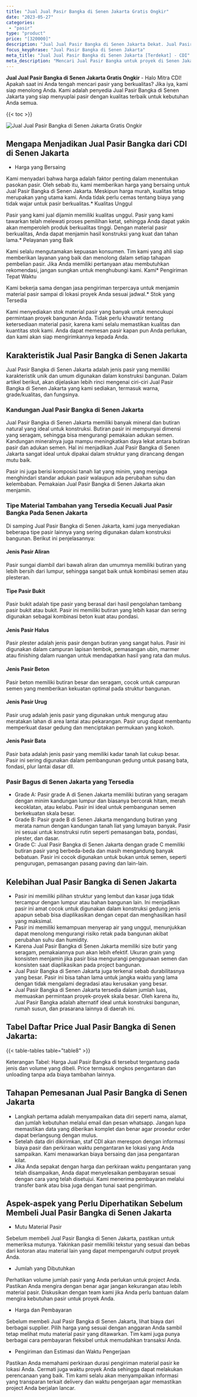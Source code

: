 ```yaml
---
title: "Jual Jual Pasir Bangka di Senen Jakarta Gratis Ongkir"
date: "2023-05-27"
categories:
 - "pasir"
type: "product"
price: "[320000]"
description: "Jual Jual Pasir Bangka di Senen Jakarta Dekat. Jual Pasir Bangka ini sering digunakan dalam proyek konstruksi sebagai bahan campuran yang berkualitas dan bersih. Kontak kami untuk mendapatkan informasi lebih lanjut."
focus_keyphrase: "Jual Pasir Bangka di Senen Jakarta"
meta_title: "Jual Jual Pasir Bangka di Senen Jakarta [Terdekat] - CDI"
meta_description: "Mencari Jual Pasir Bangka untuk proyek di Senen Jakarta? Kami memiliki Jual Pasir Bangka berkualitas untuk bahan campuran. Raih penawaran terbaik sekarang."
---
```


**Jual Jual Pasir Bangka di Senen Jakarta Gratis Ongkir** - Halo Mitra CDI! Apakah saat ini Anda tengah mencari pasir yang berkualitas? Jika iya, kami siap menolong Anda. Kami adalah penyedia Jual Pasir Bangka di Senen Jakarta yang siap menyuplai pasir dengan kualitas terbaik untuk kebutuhan Anda semua.

{{< toc >}}

![Jual Jual Pasir Bangka di Senen Jakarta Gratis Ongkir](/images/pasir/pasir-bangunan-17.jpg)

## Mengapa Menjadikan Jual Pasir Bangka dari CDI di Senen Jakarta

*   Harga yang Bersaing

Kami menyadari bahwa harga adalah faktor penting dalam menentukan pasokan pasir. Oleh sebab itu, kami memberikan harga yang bersaing untuk Jual Pasir Bangka di Senen Jakarta. Meskipun harga murah, kualitas tetap merupakan yang utama kami. Anda tidak perlu cemas tentang biaya yang tidak wajar untuk pasir berkualitas.*   Kualitas Unggul

Pasir yang kami jual dijamin memiliki kualitas unggul. Pasir yang kami tawarkan telah melewati proses pemilihan ketat, sehingga Anda dapat yakin akan memperoleh produk berkualitas tinggi. Dengan material pasir berkualitas, Anda dapat menjamin hasil konstruksi yang kuat dan tahan lama.*   Pelayanan yang Baik

Kami selalu mengutamakan kepuasan konsumen. Tim kami yang ahli siap memberikan layanan yang baik dan menolong dalam setiap tahapan pembelian pasir. Jika Anda memiliki pertanyaan atau membutuhkan rekomendasi, jangan sungkan untuk menghubungi kami. Kami*   Pengiriman Tepat Waktu

Kami bekerja sama dengan jasa pengiriman terpercaya untuk menjamin material pasir sampai di lokasi proyek Anda sesuai jadwal.*   Stok yang Tersedia

Kami menyediakan stok material pasir yang banyak untuk mencukupi permintaan proyek bangunan Anda. Tidak perlu khawatir tentang ketersediaan material pasir, karena kami selalu memastikan kualitas dan kuantitas stok kami. Anda dapat memesan pasir kapan pun Anda perlukan, dan kami akan siap mengirimkannya kepada Anda. 

## Karakteristik Jual Pasir Bangka di Senen Jakarta

Jual Pasir Bangka di Senen Jakarta adalah jenis pasir yang memiliki karakteristik unik dan umum digunakan dalam konstruksi bangunan. Dalam artikel berikut, akan dijelaskan lebih rinci mengenai ciri-ciri Jual Pasir Bangka di Senen Jakarta yang kami sediakan, termasuk warna, grade/kualitas, dan fungsinya.

### Kandungan Jual Pasir Bangka di Senen Jakarta

Jual Pasir Bangka di Senen Jakarta memiliki banyak mineral dan butiran natural yang ideal untuk konstruksi. Butiran pasir ini mempunyai dimensi yang seragam, sehingga bisa mengurangi pemakaian adukan semen. Kandungan mineralnya juga mampu meningkatkan daya lekat antara butiran pasir dan adukan semen. Hal ini menjadikan Jual Pasir Bangka di Senen Jakarta sangat ideal untuk dipakai dalam struktur yang dirancang dengan mutu baik.

Pasir ini juga berisi komposisi tanah liat yang minim, yang menjaga menghindari standar adukan pasir walaupun ada perubahan suhu dan kelembaban. Pemakaian Jual Pasir Bangka di Senen Jakarta akan menjamin.

### Tipe Material Tambahan yang Tersedia Kecuali Jual Pasir Bangka Pada Senen Jakarta

Di samping Jual Pasir Bangka di Senen Jakarta, kami juga menyediakan beberapa tipe pasir lainnya yang sering digunakan dalam konstruksi bangunan. Berikut ini penjelasannya:

#### Jenis Pasir Aliran

Pasir sungai diambil dari bawah aliran dan umumnya memiliki butiran yang lebih bersih dari lumpur, sehingga sangat baik untuk kombinasi semen atau plesteran.

#### Tipe Pasir Bukit

Pasir bukit adalah tipe pasir yang berasal dari hasil pengolahan tambang pasir bukit atau bukit. Pasir ini memiliki butiran yang lebih kasar dan sering digunakan sebagai kombinasi beton kuat atau pondasi.

#### Jenis Pasir Halus

Pasir plester adalah jenis pasir dengan butiran yang sangat halus. Pasir ini digunakan dalam campuran lapisan tembok, pemasangan ubin, marmer atau finishing dalam ruangan untuk mendapatkan hasil yang rata dan mulus.

#### Jenis Pasir Beton

Pasir beton memiliki butiran besar dan seragam, cocok untuk campuran semen yang memberikan kekuatan optimal pada struktur bangunan.

#### Jenis Pasir Urug

Pasir urug adalah jenis pasir yang digunakan untuk mengurug atau meratakan lahan di area lantai atau pekarangan. Pasir urug dapat membantu memperkuat dasar gedung dan menciptakan permukaan yang kokoh.

#### Jenis Pasir Bata

Pasir bata adalah jenis pasir yang memiliki kadar tanah liat cukup besar. Pasir ini sering digunakan dalam pembangunan gedung untuk pasang bata, fondasi, plur lantai dasar dll.

### Pasir Bagus di Senen Jakarta yang Tersedia

*   Grade A: Pasir grade A di Senen Jakarta memiliki butiran yang seragam dengan minim kandungan lumpur dan biasanya bercorak hitam, merah kecoklatan, atau kelabu. Pasir ini ideal untuk pembangunan semen berkekuatan skala besar.
*   Grade B: Pasir grade B di Senen Jakarta mengandung butiran yang merata namun dengan kandungan tanah liat yang lumayan banyak. Pasir ini sesuai untuk konstruksi rutin seperti pemasangan bata, pondasi, plester, dan dasar.
*   Grade C: Jual Pasir Bangka di Senen Jakarta dengan grade C memiliki butiran pasir yang berbeda-beda dan masih mengandung banyak bebatuan. Pasir ini cocok digunakan untuk bukan untuk semen, seperti pengurugan, pemasangan pasang paving dan lain-lain.

## Kelebihan Jual Pasir Bangka di Senen Jakarta

*   Pasir ini memiliki pilihan struktur yang lembut dan kasar juga tidak tercampur dengan lumpur atau bahan bangunan lain. Ini menjadikan pasir ini amat cocok untuk digunakan dalam konstruksi gedung jenis apapun sebab bisa diaplikasikan dengan cepat dan menghasilkan hasil yang maksimal.
*   Pasir ini memiliki kemampuan menyerap air yang unggul, menunjukkan dapat menolong mengurangi risiko retak pada bangunan akibat perubahan suhu dan humidity.
*   Karena Jual Pasir Bangka di Senen Jakarta memiliki size butir yang seragam, pemakaiannya pun akan lebih efektif. Ukuran grain yang konsisten menjamin jika pasir bisa mengurangi penggunaan semen dan konsisten saat diaplikasikan pada project bangunan.
*   Jual Pasir Bangka di Senen Jakarta juga terkenal sebab durabilitasnya yang besar. Pasir ini bisa tahan lama untuk jangka waktu yang lama dengan tidak mengalami degradasi atau kerusakan yang besar.
*   Jual Pasir Bangka di Senen Jakarta tersedia dalam jumlah luas, memuaskan permintaan proyek-proyek skala besar. Oleh karena itu, Jual Pasir Bangka adalah alternatif ideal untuk konstruksi bangunan, rumah susun, dan prasarana lainnya di daerah ini.

## Tabel Daftar Price Jual Pasir Bangka di Senen Jakarta:

{{< table-tables table="table8" >}}

Keterangan Tabel: Harga Jual Pasir Bangka di tersebut tergantung pada jenis dan volume yang dibeli. Price termasuk ongkos pengantaran dan unloading tanpa ada biaya tambahan lainnya.

## Tahapan Pemesanan Jual Pasir Bangka di Senen Jakarta

*   Langkah pertama adalah menyampaikan data diri seperti nama, alamat, dan jumlah kebutuhan melalui email dan pesan whatsapp. Jangan lupa memastikan data yang diberikan komplet dan benar agar prosedur order dapat berlangsung dengan mulus.
*   Setelah data diri dikirimkan, staf CDI akan merespon dengan informasi biaya pasir dan perkiraan waktu pengantaran ke lokasi yang Anda sampaikan. Kami menawarkan biaya bersaing dan jasa pengantaran kilat.
*   Jika Anda sepakat dengan harga dan perkiraan waktu pengantaran yang telah disampaikan, Anda dapat menyelesaikan pembayaran sesuai dengan cara yang telah disetujui. Kami menerima pembayaran melalui transfer bank atau bisa juga dengan tunai saat pengiriman.

## Aspek-aspek yang Perlu Diperhatikan Sebelum Membeli Jual Pasir Bangka di Senen Jakarta

*   Mutu Material Pasir

Sebelum membeli Jual Pasir Bangka di Senen Jakarta, pastikan untuk memeriksa mutunya. Yakinkan pasir memiliki tekstur yang sesuai dan bebas dari kotoran atau material lain yang dapat mempengaruhi output proyek Anda.
*   Jumlah yang Dibutuhkan

Perhatikan volume jumlah pasir yang Anda perlukan untuk project Anda. Pastikan Anda mengira dengan benar agar jangan kekurangan atau lebih material pasir. Diskusikan dengan team kami jika Anda perlu bantuan dalam mengira kebutuhan pasir untuk proyek Anda.
*   Harga dan Pembayaran

Sebelum membeli Jual Pasir Bangka di Senen Jakarta, lihat biaya dari berbagai supplier. Pilih harga yang sesuai dengan anggaran Anda sambil tetap melihat mutu material pasir yang ditawarkan. Tim kami juga punya berbagai cara pembayaran fleksibel untuk memudahkan transaksi Anda.
*   Pengiriman dan Estimasi dan Waktu Pengerjaan

Pastikan Anda memahami perkiraan durasi pengiriman material pasir ke lokasi Anda. Cermati juga waktu proyek Anda sehingga dapat melakukan perencanaan yang baik. Tim kami selalu akan menyampaikan informasi yang transparan terkait delivery dan waktu pengerjaan agar memastikan project Anda berjalan lancar.